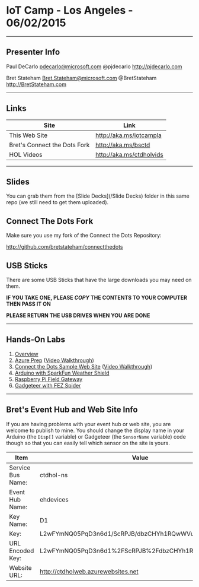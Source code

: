 # IoT Camp - Los Angeles - 06/02/2015 #

---

## Presenter Info

Paul DeCarlo
pdecarlo@microsoft.com
@pjdecarlo
http://pjdecarlo.com

Bret Stateham
Bret.Stateham@microsoft.com
@BretStateham
http://BretStateham.com

---

## Links ##

| Site                          | Link                     | 
| ---                           | ---                      |
| This Web Site                 |  http://aka.ms/iotcampla |
| Bret's  Connect the Dots Fork | http://aka.ms/bsctd      | 
| HOL Videos                    | http://aka.ms/ctdholvids | 


---

## Slides ##

You can grab them from the [Slide Decks](/Slide Decks) folder in this same repo (we still need to get them uploaded).

## Connect The Dots Fork ##

Make sure you use my fork of the Connect the Dots Repository:

http://github.com/bretstateham/connectthedots

## USB Sticks ##

There are some USB Sticks that have the large downloads you may need on them.  

**IF YOU TAKE ONE, PLEASE *COPY* THE CONTENTS TO YOUR COMPUTER THEN PASS IT ON**

**PLEASE RETURN THE USB DRIVES WHEN YOU ARE DONE**

---

## Hands-On Labs ##

1. [Overview](https://github.com/BretStateham/connectthedots/tree/master/HOLs)
2. [Azure Prep](https://github.com/BretStateham/connectthedots/blob/master/HOLs/Azure/AzurePrep) ([Video Walkthrough](https://youtu.be/xABIzejOxm4))
3. [Connect the Dots Sample Web Site](https://github.com/BretStateham/connectthedots/blob/master/HOLs/Azure/WebSite) ([Video Walkthrough](https://youtu.be/xABIzejOxm4))
4. [Arduino with SparkFun Weather Shield](https://github.com/BretStateham/connectthedots/tree/master/HOLs/Devices/GatewayConnectedDevices/Arduino%20UNO/Weather/WeatherSheildJson)
5. [Raspberry Pi Field Gateway](https://github.com/BretStateham/connectthedots/tree/master/HOLs/Devices/Gateways/GatewayService)
6. [Gadgeteer with FEZ Spider](https://github.com/BretStateham/connectthedots/tree/master/HOLs/Devices/DirectlyConnectedDevices/NETMF/ConnectTheDotsGadgeteer)


---

## Bret's Event Hub and Web Site Info ##

If you are having problems with your event hub or web site, you are welcome to publish to mine.  You should change the display name in your Arduino (the `Disp[]` variable) or Gadgeteer (the `SensorName` variable) code though so that you can easily tell which sensor on the site is yours.  

|  Item | Value | 
| --- | --- |
|Service Bus Name:|ctdhol-ns|
|Event Hub Name:|ehdevices|
|Key Name:|D1|
|Key:|L2wFYmNQ05PqD3n6d1/ScRPJB/dbzCHYh1RQwWVuBJc=|
|URL Encoded Key:|L2wFYmNQ05PqD3n6d1%2FScRPJB%2FdbzCHYh1RQwWVuBJc%3D|
|Website URL: |http://ctdholweb.azurewebsites.net

 

